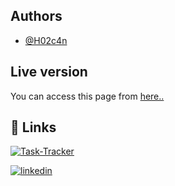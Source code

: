 ## Authors

- [@H02c4n](https://www.github.com/H02c4n)

## Live version

You can access this page from [here..](https://h02c4n.github.io/rsp/)

## 🔗 Links

[![Task-Tracker](https://img.shields.io/badge/Task_tracker-React_Django-blue)](https://task-tracker-react-django-v2.netlify.app/)

[![linkedin](https://img.shields.io/badge/linkedin-0A66C2?style=for-the-badge&logo=linkedin&logoColor=white)](https://www.linkedin.com/in/halil-ozcan/)
